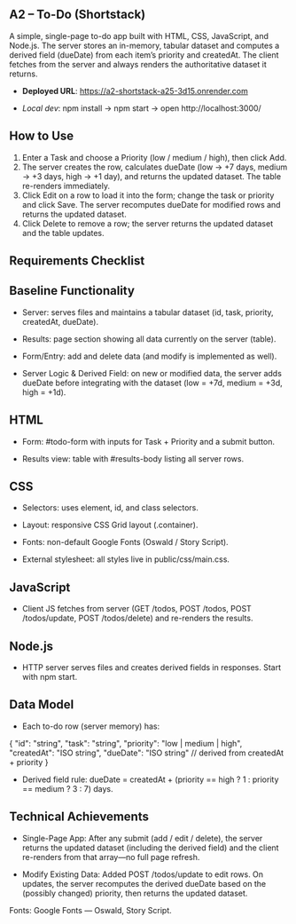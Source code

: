 ## A2 – To-Do (Shortstack)

A simple, single-page to-do app built with HTML, CSS, JavaScript, and Node.js. The server stores an in-memory, tabular dataset and computes a derived field (dueDate) from each item’s priority and createdAt. The client fetches from the server and always renders the authoritative dataset it returns.

- **Deployed URL**: https://a2-shortstack-a25-3d15.onrender.com

- *Local dev*: npm install → npm start → open http://localhost:3000/

## How to Use

1. Enter a Task and choose a Priority (low / medium / high), then click Add.
2. The server creates the row, calculates dueDate (low → +7 days, medium → +3 days, high → +1 day), and returns the updated dataset. The table re-renders immediately.
3. Click Edit on a row to load it into the form; change the task or priority and click Save. The server recomputes dueDate for modified rows and returns the updated dataset.
4. Click Delete to remove a row; the server returns the updated dataset and the table updates.

## Requirements Checklist
## Baseline Functionality

- Server: serves files and maintains a tabular dataset (id, task, priority, createdAt, dueDate).

- Results: page section showing all data currently on the server (table).

- Form/Entry: add and delete data (and modify is implemented as well).

- Server Logic & Derived Field: on new or modified data, the server adds dueDate before integrating with the dataset (low = +7d, medium = +3d, high = +1d).

## HTML

- Form: #todo-form with inputs for Task + Priority and a submit button.

- Results view: table with #results-body listing all server rows.

## CSS

- Selectors: uses element, id, and class selectors.

- Layout: responsive CSS Grid layout (.container).

- Fonts: non-default Google Fonts (Oswald / Story Script).

- External stylesheet: all styles live in public/css/main.css.

## JavaScript

- Client JS fetches from server (GET /todos, POST /todos, POST /todos/update, POST /todos/delete) and re-renders the results.

## Node.js

- HTTP server serves files and creates derived fields in responses. Start with npm start.

## Data Model

- Each to-do row (server memory) has:

{
  "id": "string",
  "task": "string",
  "priority": "low | medium | high",
  "createdAt": "ISO string",
  "dueDate": "ISO string"  // derived from createdAt + priority
}


- Derived field rule: dueDate = createdAt + (priority == high ? 1 : priority == medium ? 3 : 7) days.

## Technical Achievements

- Single-Page App: After any submit (add / edit / delete), the server returns the updated dataset (including the derived field) and the client re-renders from that array—no full page refresh.

- Modify Existing Data: Added POST /todos/update to edit rows. On updates, the server recomputes the derived dueDate based on the (possibly changed) priority, then returns the updated dataset.

Fonts: Google Fonts — Oswald, Story Script.
